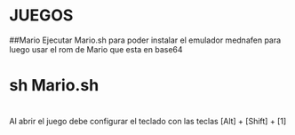 # JUEGOS 
##Mario
Ejecutar Mario.sh para poder instalar el emulador mednafen para luego usar el rom de Mario que esta en base64
# sh Mario.sh
#
Al abrir el juego debe configurar el teclado con las teclas [Alt] + [Shift] + [1]


